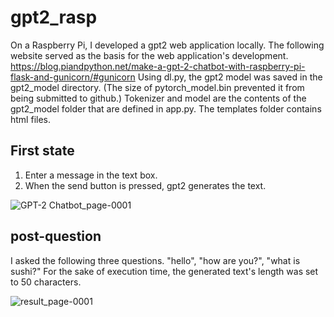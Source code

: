 # gpt2_rasp
On a Raspberry Pi, I developed a gpt2 web application locally. The following website served as the basis for the web application's development.
https://blog.piandpython.net/make-a-gpt-2-chatbot-with-raspberry-pi-flask-and-gunicorn/#gunicorn
Using dl.py, the gpt2 model was saved in the gpt2_model directory. (The size of pytorch_model.bin prevented it from being submitted to github.)
Tokenizer and model are the contents of the gpt2_model folder that are defined in app.py. The templates folder contains html files.
## First state
1. Enter a message in the text box.
2. When the send button is pressed, gpt2 generates the text.

![GPT-2 Chatbot_page-0001](https://github.com/user-attachments/assets/c29c0051-79cc-40b7-b47a-25fb66bb20f1)
## post-question
I asked the following three questions. "hello", "how are you?", "what is sushi?" For the sake of execution time, the generated text's length was set to 50 characters.

![result_page-0001](https://github.com/user-attachments/assets/b5c12dca-7c3c-4ec6-a395-ef4c5ce07cb8)
